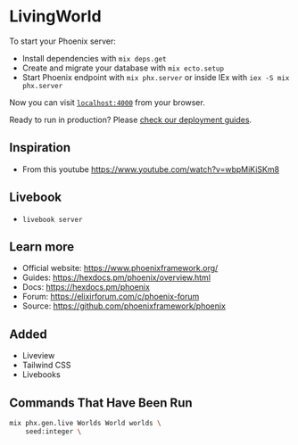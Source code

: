 # LivingWorld

To start your Phoenix server:

* Install dependencies with `mix deps.get`
* Create and migrate your database with `mix ecto.setup`
* Start Phoenix endpoint with `mix phx.server` or inside IEx with `iex -S mix phx.server`

Now you can visit [`localhost:4000`](http://localhost:4000) from your browser.

Ready to run in production? Please [check our deployment guides](https://hexdocs.pm/phoenix/deployment.html).

## Inspiration

* From this youtube https://www.youtube.com/watch?v=wbpMiKiSKm8

## Livebook

* `livebook server`

## Learn more

* Official website: https://www.phoenixframework.org/
* Guides: https://hexdocs.pm/phoenix/overview.html
* Docs: https://hexdocs.pm/phoenix
* Forum: https://elixirforum.com/c/phoenix-forum
* Source: https://github.com/phoenixframework/phoenix

## Added

* Liveview
* Tailwind CSS
* Livebooks

## Commands That Have Been Run

``` bash
mix phx.gen.live Worlds World worlds \
    seed:integer \
```

